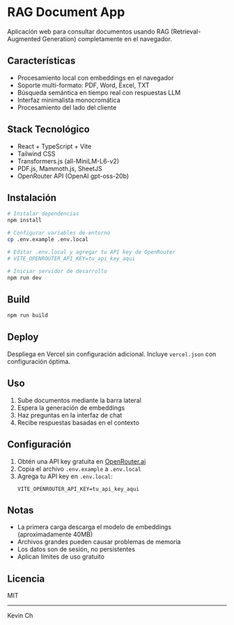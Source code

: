 # RAG Document App

Aplicación web para consultar documentos usando RAG (Retrieval-Augmented Generation) completamente en el navegador.

## Características

- Procesamiento local con embeddings en el navegador
- Soporte multi-formato: PDF, Word, Excel, TXT
- Búsqueda semántica en tiempo real con respuestas LLM
- Interfaz minimalista monocromática
- Procesamiento del lado del cliente

## Stack Tecnológico

- React + TypeScript + Vite
- Tailwind CSS
- Transformers.js (all-MiniLM-L6-v2)
- PDF.js, Mammoth.js, SheetJS
- OpenRouter API (OpenAI gpt-oss-20b)

## Instalación

```bash
# Instalar dependencias
npm install

# Configurar variables de entorno
cp .env.example .env.local

# Editar .env.local y agregar tu API key de OpenRouter
# VITE_OPENROUTER_API_KEY=tu_api_key_aqui

# Iniciar servidor de desarrollo
npm run dev
```

## Build

```bash
npm run build
```

## Deploy

Despliega en Vercel sin configuración adicional. Incluye `vercel.json` con configuración óptima.

## Uso

1. Sube documentos mediante la barra lateral
2. Espera la generación de embeddings
3. Haz preguntas en la interfaz de chat
4. Recibe respuestas basadas en el contexto

## Configuración

1. Obtén una API key gratuita en [OpenRouter.ai](https://openrouter.ai/keys)
2. Copia el archivo `.env.example` a `.env.local`
3. Agrega tu API key en `.env.local`:
   ```
   VITE_OPENROUTER_API_KEY=tu_api_key_aqui
   ```

## Notas

- La primera carga descarga el modelo de embeddings (aproximadamente 40MB)
- Archivos grandes pueden causar problemas de memoria
- Los datos son de sesión, no persistentes
- Aplican límites de uso gratuito

## Licencia

MIT

---

Kevin Ch

